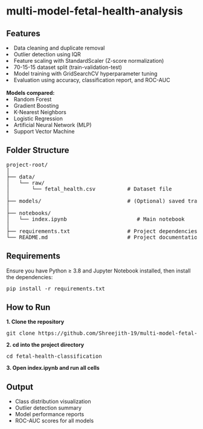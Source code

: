 # multi-model-fetal-health-analysis
## Features
<p><li>Data cleaning and duplicate removal

<li>Outlier detection using IQR

<li>Feature scaling with StandardScaler (Z-score normalization)

<li>70-15-15 dataset split (train-validation-test)

<li>Model training with GridSearchCV hyperparameter tuning

<li>Evaluation using accuracy, classification report, and ROC-AUC
<br></br>
<b>Models compared:</b>

<li>Random Forest

<li>Gradient Boosting

<li>K-Nearest Neighbors

<li>Logistic Regression

<li>Artificial Neural Network (MLP)

<li>Support Vector Machine</p>

## Folder Structure
<pre>project-root/
│
├── data/
│   └── raw/
│       └── fetal_health.csv          # Dataset file
│
├── models/                           # (Optional) saved trained models
│
├── notebooks/
│   └── index.ipynb                      # Main notebook
│
├── requirements.txt                  # Project dependencies
└── README.md                         # Project documentation
</pre>

## Requirements
Ensure you have Python ≥ 3.8 and Jupyter Notebook installed, then install the dependencies:
<pre>
pip install -r requirements.txt
</pre>
## How to Run
<b> 1. Clone the repository</b>
<pre>git clone https://github.com/Shreejith-19/multi-model-fetal-health-analysis.git
</pre>
<b> 2. cd into the project directory</b>
<pre>cd fetal-health-classification
</pre>
<b>3. Open index.ipynb and run all cells</b>

## Output
<ul>
<li>Class distribution visualization</li>
<li>Outlier detection summary</li>
<li>Model performance reports</li>
<li>ROC-AUC scores for all models</li>
</ul>

